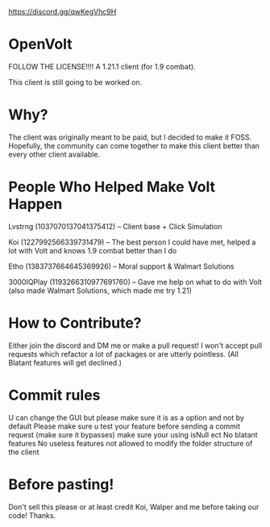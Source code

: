 https://discord.gg/qwKegVhc9H
# OpenVolt
FOLLOW THE LICENSE!!!!
A 1.21.1 client (for 1.9 combat).

This client is still going to be worked on.

# Why?

The client was originally meant to be paid, but I decided to make it FOSS. Hopefully, the community can come together to make this client better than every other client available.

# People Who Helped Make Volt Happen

Lvstrng (1037070137041375412) – Client base + Click Simulation

Koi (1227992566339731479) – The best person I could have met, helped a lot with Volt and knows 1.9 combat better than I do

Etho (1383737664645369926) – Moral support & Walmart Solutions

3000IQPlay (1193266310977691760) – Gave me help on what to do with Volt (also made Walmart Solutions, which made me try 1.21)

# How to Contribute? 
Either join the discord and DM me or make a pull request!
I won't accept pull requests which refactor a lot of packages or are utterly pointless.
(All Blatant features will get declined.)

# Commit rules

 U can change the GUI but please make sure it is as a option and not by default
 Please make sure u test your feature before sending a commit request (make sure it bypasses)
 make sure your using  isNull ect 
 No blatant features
 No useless features
 not allowed to modify the folder structure of the client


# Before pasting!

Don't sell this please or at least credit Koi, Walper and me before taking our code! Thanks.
